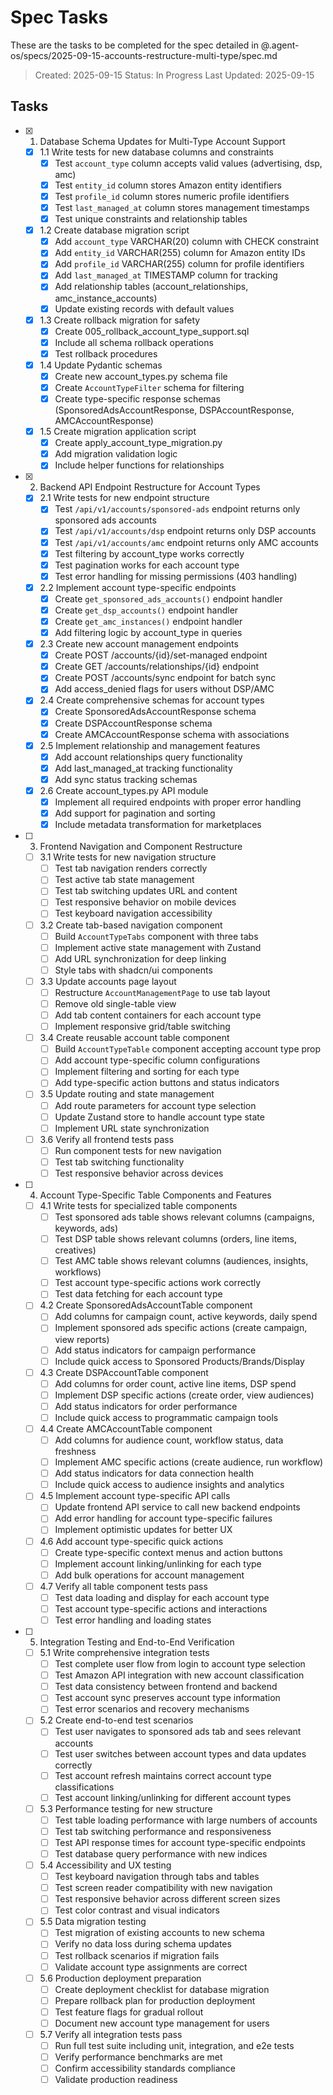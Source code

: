 # Spec Tasks

These are the tasks to be completed for the spec detailed in @.agent-os/specs/2025-09-15-accounts-restructure-multi-type/spec.md

> Created: 2025-09-15
> Status: In Progress
> Last Updated: 2025-09-15

## Tasks

- [x] 1. Database Schema Updates for Multi-Type Account Support
  - [x] 1.1 Write tests for new database columns and constraints
    - [x] Test `account_type` column accepts valid values (advertising, dsp, amc)
    - [x] Test `entity_id` column stores Amazon entity identifiers
    - [x] Test `profile_id` column stores numeric profile identifiers
    - [x] Test `last_managed_at` column stores management timestamps
    - [x] Test unique constraints and relationship tables
  - [x] 1.2 Create database migration script
    - [x] Add `account_type` VARCHAR(20) column with CHECK constraint
    - [x] Add `entity_id` VARCHAR(255) column for Amazon entity IDs
    - [x] Add `profile_id` VARCHAR(255) column for profile identifiers
    - [x] Add `last_managed_at` TIMESTAMP column for tracking
    - [x] Add relationship tables (account_relationships, amc_instance_accounts)
    - [x] Update existing records with default values
  - [x] 1.3 Create rollback migration for safety
    - [x] Create 005_rollback_account_type_support.sql
    - [x] Include all schema rollback operations
    - [x] Test rollback procedures
  - [x] 1.4 Update Pydantic schemas
    - [x] Create new account_types.py schema file
    - [x] Create `AccountTypeFilter` schema for filtering
    - [x] Create type-specific response schemas (SponsoredAdsAccountResponse, DSPAccountResponse, AMCAccountResponse)
  - [x] 1.5 Create migration application script
    - [x] Create apply_account_type_migration.py
    - [x] Add migration validation logic
    - [x] Include helper functions for relationships

- [x] 2. Backend API Endpoint Restructure for Account Types
  - [x] 2.1 Write tests for new endpoint structure
    - [x] Test `/api/v1/accounts/sponsored-ads` endpoint returns only sponsored ads accounts
    - [x] Test `/api/v1/accounts/dsp` endpoint returns only DSP accounts
    - [x] Test `/api/v1/accounts/amc` endpoint returns only AMC accounts
    - [x] Test filtering by account_type works correctly
    - [x] Test pagination works for each account type
    - [x] Test error handling for missing permissions (403 handling)
  - [x] 2.2 Implement account type-specific endpoints
    - [x] Create `get_sponsored_ads_accounts()` endpoint handler
    - [x] Create `get_dsp_accounts()` endpoint handler
    - [x] Create `get_amc_instances()` endpoint handler
    - [x] Add filtering logic by account_type in queries
  - [x] 2.3 Create new account management endpoints
    - [x] Create POST /accounts/{id}/set-managed endpoint
    - [x] Create GET /accounts/relationships/{id} endpoint
    - [x] Create POST /accounts/sync endpoint for batch sync
    - [x] Add access_denied flags for users without DSP/AMC
  - [x] 2.4 Create comprehensive schemas for account types
    - [x] Create SponsoredAdsAccountResponse schema
    - [x] Create DSPAccountResponse schema
    - [x] Create AMCAccountResponse schema with associations
  - [x] 2.5 Implement relationship and management features
    - [x] Add account relationships query functionality
    - [x] Add last_managed_at tracking functionality
    - [x] Add sync status tracking schemas
  - [x] 2.6 Create account_types.py API module
    - [x] Implement all required endpoints with proper error handling
    - [x] Add support for pagination and sorting
    - [x] Include metadata transformation for marketplaces

- [ ] 3. Frontend Navigation and Component Restructure
  - [ ] 3.1 Write tests for new navigation structure
    - [ ] Test tab navigation renders correctly
    - [ ] Test active tab state management
    - [ ] Test tab switching updates URL and content
    - [ ] Test responsive behavior on mobile devices
    - [ ] Test keyboard navigation accessibility
  - [ ] 3.2 Create tab-based navigation component
    - [ ] Build `AccountTypeTabs` component with three tabs
    - [ ] Implement active state management with Zustand
    - [ ] Add URL synchronization for deep linking
    - [ ] Style tabs with shadcn/ui components
  - [ ] 3.3 Update accounts page layout
    - [ ] Restructure `AccountManagementPage` to use tab layout
    - [ ] Remove old single-table view
    - [ ] Add tab content containers for each account type
    - [ ] Implement responsive grid/table switching
  - [ ] 3.4 Create reusable account table component
    - [ ] Build `AccountTypeTable` component accepting account type prop
    - [ ] Add account type-specific column configurations
    - [ ] Implement filtering and sorting for each type
    - [ ] Add type-specific action buttons and status indicators
  - [ ] 3.5 Update routing and state management
    - [ ] Add route parameters for account type selection
    - [ ] Update Zustand store to handle account type state
    - [ ] Implement URL state synchronization
  - [ ] 3.6 Verify all frontend tests pass
    - [ ] Run component tests for new navigation
    - [ ] Test tab switching functionality
    - [ ] Test responsive behavior across devices

- [ ] 4. Account Type-Specific Table Components and Features
  - [ ] 4.1 Write tests for specialized table components
    - [ ] Test sponsored ads table shows relevant columns (campaigns, keywords, ads)
    - [ ] Test DSP table shows relevant columns (orders, line items, creatives)
    - [ ] Test AMC table shows relevant columns (audiences, insights, workflows)
    - [ ] Test account type-specific actions work correctly
    - [ ] Test data fetching for each account type
  - [ ] 4.2 Create SponsoredAdsAccountTable component
    - [ ] Add columns for campaign count, active keywords, daily spend
    - [ ] Implement sponsored ads specific actions (create campaign, view reports)
    - [ ] Add status indicators for campaign performance
    - [ ] Include quick access to Sponsored Products/Brands/Display
  - [ ] 4.3 Create DSPAccountTable component
    - [ ] Add columns for order count, active line items, DSP spend
    - [ ] Implement DSP specific actions (create order, view audiences)
    - [ ] Add status indicators for order performance
    - [ ] Include quick access to programmatic campaign tools
  - [ ] 4.4 Create AMCAccountTable component
    - [ ] Add columns for audience count, workflow status, data freshness
    - [ ] Implement AMC specific actions (create audience, run workflow)
    - [ ] Add status indicators for data connection health
    - [ ] Include quick access to audience insights and analytics
  - [ ] 4.5 Implement account type-specific API calls
    - [ ] Update frontend API service to call new backend endpoints
    - [ ] Add error handling for account type-specific failures
    - [ ] Implement optimistic updates for better UX
  - [ ] 4.6 Add account type-specific quick actions
    - [ ] Create type-specific context menus and action buttons
    - [ ] Implement account linking/unlinking for each type
    - [ ] Add bulk operations for account management
  - [ ] 4.7 Verify all table component tests pass
    - [ ] Test data loading and display for each account type
    - [ ] Test account type-specific actions and interactions
    - [ ] Test error handling and loading states

- [ ] 5. Integration Testing and End-to-End Verification
  - [ ] 5.1 Write comprehensive integration tests
    - [ ] Test complete user flow from login to account type selection
    - [ ] Test Amazon API integration with new account classification
    - [ ] Test data consistency between frontend and backend
    - [ ] Test account sync preserves account type information
    - [ ] Test error scenarios and recovery mechanisms
  - [ ] 5.2 Create end-to-end test scenarios
    - [ ] Test user navigates to sponsored ads tab and sees relevant accounts
    - [ ] Test user switches between account types and data updates correctly
    - [ ] Test account refresh maintains correct account type classifications
    - [ ] Test account linking/unlinking for different account types
  - [ ] 5.3 Performance testing for new structure
    - [ ] Test table loading performance with large numbers of accounts
    - [ ] Test tab switching performance and responsiveness
    - [ ] Test API response times for account type-specific endpoints
    - [ ] Test database query performance with new indices
  - [ ] 5.4 Accessibility and UX testing
    - [ ] Test keyboard navigation through tabs and tables
    - [ ] Test screen reader compatibility with new navigation
    - [ ] Test responsive behavior across different screen sizes
    - [ ] Test color contrast and visual indicators
  - [ ] 5.5 Data migration testing
    - [ ] Test migration of existing accounts to new schema
    - [ ] Verify no data loss during schema updates
    - [ ] Test rollback scenarios if migration fails
    - [ ] Validate account type assignments are correct
  - [ ] 5.6 Production deployment preparation
    - [ ] Create deployment checklist for database migration
    - [ ] Prepare rollback plan for production deployment
    - [ ] Test feature flags for gradual rollout
    - [ ] Document new account type management for users
  - [ ] 5.7 Verify all integration tests pass
    - [ ] Run full test suite including unit, integration, and e2e tests
    - [ ] Verify performance benchmarks are met
    - [ ] Confirm accessibility standards compliance
    - [ ] Validate production readiness